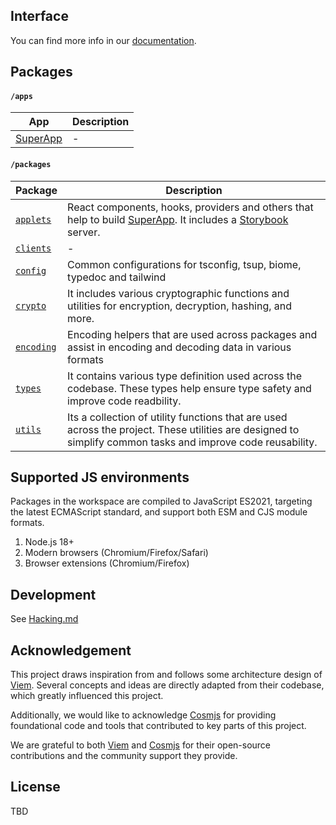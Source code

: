 ## Interface

You can find more info in our [documentation](https://ui-doc.pages.dev/).

## Packages

#### `/apps`

| App        | Description |
| ---------- | ----------- |
| [SuperApp] | -           |

#### `/packages`

| Package                           | Description                                                                                                                                                 |
| --------------------------------- | ----------------------------------------------------------------------------------------------------------------------------------------------------------- |
| [`applets`](./packages/applets)   | React components, hooks, providers and others that help to build [SuperApp]. It includes a [Storybook] server.                                              |
| [`clients`](./packages/clients)   | -                                                                                                                                                           |
| [`config`](./packages/config)     | Common configurations for tsconfig, tsup, biome, typedoc and tailwind                                                                                       |
| [`crypto`](./packages/crypto)     | It includes various cryptographic functions and utilities for encryption, decryption, hashing, and more.                                                    |
| [`encoding`](./packages/encoding) | Encoding helpers that are used across packages and assist in encoding and decoding data in various formats                                                  |
| [`types`](./packages/types)       | It contains various type definition used across the codebase. These types help ensure type safety and improve code readbility.                              |
| [`utils`](./packages/utils)       | Its a collection of utility functions that are used across the project. These utilities are designed to simplify common tasks and improve code reusability. |

## Supported JS environments
Packages in the workspace are compiled to JavaScript ES2021, targeting the latest ECMAScript standard, and support both ESM and CJS module formats.

1. Node.js 18+
2. Modern browsers (Chromium/Firefox/Safari)
3. Browser extensions (Chromium/Firefox)

## Development

See [Hacking.md]

## Acknowledgement

This project draws inspiration from and follows some architecture design of [Viem]. Several concepts and ideas are directly adapted from their codebase, which greatly influenced this project.

Additionally, we would like to acknowledge [Cosmjs] for providing foundational code and tools that contributed to key parts of this project.

We are grateful to both [Viem] and [Cosmjs] for their open-source contributions and the community support they provide.

## License

TBD

[Storybook]: https://storybook.js.org/
[SuperApp]: ./apps/superapp
[Hacking.md]: ./HACKING.md
[Viem]: https://github.com/wevm/viem
[Cosmjs]: https://github.com/cosmos/cosmjs
